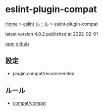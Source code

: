 # eslint-plugin-compat

[Home](../../index.md) >
[eslint ルール](../index.md) >
eslint-plugin-compat

latest version 4.0.2 published at 2022-02-01

[npm](https://www.npmjs.com/package/eslint-plugin-compat)
[github](https://github.com/amilajack/eslint-plugin-compat)

## 設定

- plugin:compat/recommended

## ルール

- [compat/compat](./compat/compat.md)
